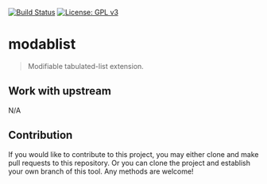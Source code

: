[![Build Status](https://travis-ci.com/jcs-elpa/modablist.svg?branch=master)](https://travis-ci.com/jcs-elpa/modablist)
[![License: GPL v3](https://img.shields.io/badge/License-GPL%20v3-blue.svg)](https://www.gnu.org/licenses/gpl-3.0)

# modablist
> Modifiable tabulated-list extension.

## Work with upstream

N/A

## Contribution

If you would like to contribute to this project, you may either
clone and make pull requests to this repository. Or you can
clone the project and establish your own branch of this tool.
Any methods are welcome!
